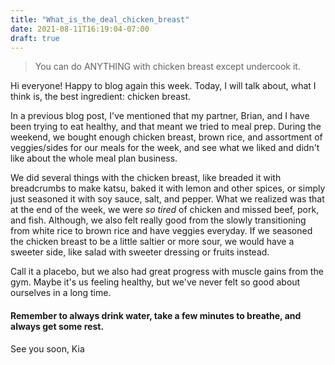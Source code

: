 ```yaml
---
title: "What_is_the_deal_chicken_breast"
date: 2021-08-11T16:19:04-07:00
draft: true
---
```

> You can do ANYTHING with chicken breast except undercook it.  
  
Hi everyone! Happy to blog again this week. Today, I will talk about, what I think is, the best ingredient: chicken breast.  
  
In a previous blog post, I've mentioned that my partner, Brian, and I have been trying to eat healthy, and that meant we tried to meal prep. During the weekend, we bought enough chicken breast, brown rice, and assortment of veggies/sides for our meals for the week, and see what we liked and didn't like about the whole meal plan business.  
  
We did several things with the chicken breast, like breaded it with breadcrumbs to make katsu, baked it with lemon and other spices, or simply just seasoned it with soy sauce, salt, and pepper. What we realized was that at the end of the week, we were *so tired* of chicken and missed beef, pork, and fish. Although, we also felt really good from the slowly transitioning from white rice to brown rice and have veggies everyday. If we seasoned the chicken breast to be a little saltier or more sour, we would have a sweeter side, like salad with sweeter dressing or fruits instead.  
  
Call it a placebo, but we also had great progress with muscle gains from the gym. Maybe it's us feeling healthy, but we've never felt so good about ourselves in a long time.  
  
#### Remember to always drink water, take a few minutes to breathe, and always get some rest.  
  
See you soon,
Kia
